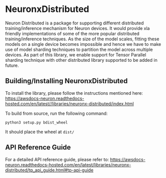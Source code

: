 # NeuronxDistributed

Neuron Distributed is a package for supporting different distributed training/inference mechanism for Neuron devices. It would provide xla friendly implementations of some of the more popular distributed training/inference techniques. As the size of the model scales, fitting these models on a single device becomes impossible and hence we have to make use of model sharding techniques to partition the model across multiple devices. As part of this library, we enable support for Tensor Parallel sharding technique with other distributed library supported to be added in future.

## Building/Installing NeuronxDistributed

To install the library, please follow the instructions mentioned here: https://awsdocs-neuron.readthedocs-hosted.com/en/latest//libraries/neuronx-distributed/index.html

To build from source, run the following command:

```
python3 setup.py bdist_wheel
```

It should place the wheel at `dist/`

## API Reference Guide

For a detailed API reference guide, please refer to: https://awsdocs-neuron.readthedocs-hosted.com/en/latest/libraries/neuronx-distributed/tp_api_guide.html#tp-api-guide


